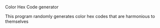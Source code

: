 Color Hex Code generator

This program randomly generates color hex codes that are harmonious to themselves
